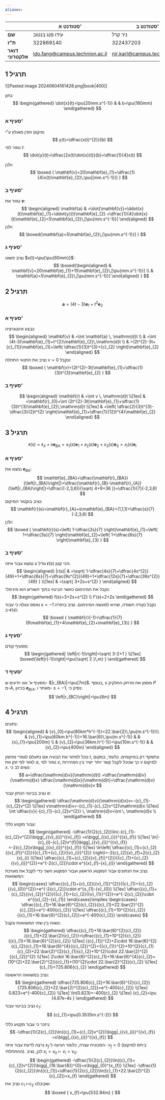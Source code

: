 ```yaml
---
aliases:
---
```



|				   | סטודנט א'					  | סטודנט ב'					  |
| ----------------- | ------------------------------ | ------------------------------ |
| **שם**			| עידו פנג בנטוב				 | ניר קרל						|
| **ת"ז**		   | 322869140					  | 322437203					  |
| **דואר אלקטרוני** | ido.fang@campus.technion.ac.il | nir.karl@campus.technion.ac.il |

## תרגיל 1
![[Pasted image 20240604161428.png|book|400]]

נתון:
$$
\begin{gathered}
\dot{x}(t)=\pu{20mm.s^{-1}} &  & b=\pu{160mm}
\end{gathered}
$$

### סעיף א'
מיקום הפין מאולץ ע"י:
$$
y(t)=\dfrac{x(t)^{2}}{b}
$$
נגזור לפי $t$:
$$
\dot{y}(t)=\dfrac{2x(t)\dot{x}(t)}{b}=\dfrac{1}{4}x(t)
$$

ולכן:
$$
\boxed {
\mathbf{v}=20\mathbf{e}_{1}+\dfrac{1}{4}x(t)\mathbf{e}_{2}\,\pu{[mm.s^{-1}]}
 }
$$
### סעיף ב'
נגזור את $\mathbf{v}$:
$$
\begin{aligned}
\mathbf{a} & =\dot{\mathbf{v}}=\ddot{x}(t)\mathbf{e}_{1}+\ddot{y}(t)\mathbf{e}_{2} =\dfrac{1}{4}\dot{x}(t)\mathbf{e}_{2}=5\mathbf{e}_{2}\,[\pu{mm.s^{-1}}]
\end{aligned}
$$
ולכן:
$$
\boxed{\mathbf{a}=5\mathbf{e}_{2}\,[\pu{mm.s^{-1}}] }
$$

### סעיף ג'
נציב פשוט $x(t)=\pu{\pu{60mm}}$:
$$
\boxed{\begin{aligned}
 & \mathbf{v}=20\mathbf{e}_{1}+15\mathbf{e}_{2}\,[\pu{mm.s^{-1}}] \\
 & \mathbf{a}=5\mathbf{e}_{2}\,[\pu{mm.s^{-1}}]
\end{aligned} }
$$

## תרגיל 2
$$
\mathbf{a}=(4t-3)\mathbf{e}_{1}+t^{2}\mathbf{e}_{2}
$$

### סעיף א'
נבצע אינטגרציה:
$$
\begin{aligned}
\mathbf{v} & =\int \mathbf{a} \, \mathrm{d}t  \\
 & =\int (4t-3)\mathbf{e}_{1}+t^{2}\mathbf{e}_{2}\,\mathrm{d}t \\
 & =(2t^{2}-3t+{c}_{1})\mathbf{e}_{1}+\left( \dfrac{1}{3}t^{3}+{c}_{2} \right)\mathbf{e}_{2} 
\end{aligned}
$$
נציב את התנאי התחלה $v=0$ ונקבל:
$$
\boxed {
\mathbf{v}=(2t^{2}-3t)\mathbf{e}_{1}+\dfrac{1}{3}t^{3}\mathbf{e}_{2}
 }
$$
### סעיף ב'
$$
\begin{aligned}
\mathbf{r} & =\int v \, \mathrm{d}t  \\[1ex]
 & =\mathbf{r}_{0}+\int (2t^{2}-3t)\mathbf{e}_{1}+\dfrac{1}{3}t^{3}\mathbf{e}_{2}\,\mathrm{d}t \\[1ex]
 & =\left( \dfrac{2}{3}t^{3}-\dfrac{3}{2}t^{2} \right)\mathbf{e}_{1}+\dfrac{1}{12}t^{4}\mathbf{e}_{2}
\end{aligned}
$$

## תרגיל 3

$$
\mathbf{r}(s)=\mathbf{r}_{A}+s\mathbf{e}_{BA}={x}_{1}(s)\mathbf{e}_{1}+{x}_{2}(s)\mathbf{e}_{2}+{x}_{3}(s)\mathbf{e}_{3}=x_{i}(s)\mathbf{e}_{i}
$$
### סעיף א'
נמצא את $\mathbf{e}_{BA}$:
$$
\mathbf{e}_{BA}=\dfrac{\mathbf{r}_{BA}}{\left|r_{BA}\right|}=\dfrac{\mathbf{r}_{B}-\mathbf{r}_{A}}{\left|r_{BA}\right|}=\dfrac{(-2,3,6)}{\sqrt{ 4+9+36 }}=\dfrac{1}{7}(-2,3,6)
$$
נציב בוקטור המיקום:
$$
\mathbf{r}(s)=\mathbf{r}_{A}+s\mathbf{e}_{BA}=(1,1,1)+\dfrac{s}{7}(-2,3,6)
$$
ולכן:
$$
\boxed {
\mathbf{r}(s)=\left( 1-\dfrac{2s}{7} \right)\mathbf{e}_{1}+\left( 1+\dfrac{3s}{7} \right)\mathbf{e}_{2}+\left( 1+\dfrac{6s}{7} \right)\mathbf{e}_{3}
 }
$$
### סעיף ב'
נמצא עבור איזה $s$ גודל $\mathbf{r}(s)$ הכי קטן:
$$
\begin{aligned}
|r(s)| & =\sqrt{ 1-\dfrac{4s}{7}+\dfrac{4s^{2}}{49}+1+\dfrac{6s}{7}+\dfrac{9s^{2}}{49}+1+\dfrac{12s}{7}+\dfrac{36s^{2}}{49} } \\[1ex]
 & =\sqrt{ 3+2s+s^{2} }
\end{aligned}
$$
נקבל את המינימום כאשר הביטוי בתוך השורש הוא מינימלי:
$$
\begin{gathered}
f(s)=3+2s+s^{2} \\
f'(s)=2+2s
\end{gathered}
$$
נאפס ונגלה כי עבור $s=-1$ נקבל נקודה חשודה, שהיא למעשה המינימום. נציב בחזרה ב-$\mathbf{r}(s)$:
$$
\boxed {
\mathbf{r}(-1)=\dfrac{1}{7}(9\mathbf{e}_{1}+4\mathbf{e}_{2}+\mathbf{e}_{3})
 }
$$
### סעיף ג'
מסעיף קודם:
$$
\begin{gathered}
\left|r(-1)\right|=\sqrt{ 3-2+1 } \\[1ex]
\boxed{\left|r(-1)\right|=\pu{\sqrt{ 2 }\,m} }
\end{gathered}
$$

### סעיף ד'
מסעיף א' אנו יודעים ש- $|r_{BA}|=\pu{7m}$. בנוסף, $s$ מסמן את מרחק החלקיק $P$ מ-$A$, בכיוון $\mathbf{e}_{B/A}$. מאחר ו- $s=-1$, נסיק כי:
$$
\left|r_{BC}\right|=\pu{8m}
$$


## תרגיל 4
נתונים:
$$
\begin{aligned}
 & {v}_{0}=\pu{80km*h^{-1}}=22.\bar{2}\,\pu{m.s^{-1}}\\
 & {v}_{1}=\pu{60km.h^{-1}}=16.\bar{6}\,\pu{m.s^{-1}} &  & {x}_{1}=\pu{200m} \\
 & {v}_{2}=\pu{36km.h^{-1}}=\pu{10m.s^{-1}} &  & {x}_{2}=\pu{400m}
\end{aligned}
$$

נוכל לפתור את הבעיה אם נתעלם לגמרי מהזמן $t$, ונתמקד רק במיקומים. כלומר, במקום לגזור לפי זמן את $a$, נגזור לפי $x$, כך שנוכל לקבל קשר יותר ישיר בין המהירות $v$ למיקום $x$.
נשים לב כי:
$$
a=\dfrac{\mathrm{d}v}{\mathrm{d}t} =\dfrac{\mathrm{d}v}{\mathrm{d}x} \dfrac{\mathrm{d}x}{\mathrm{d}t}=\dfrac{\mathrm{d}v}{\mathrm{d}x}v
$$
נציב בביטוי הנתון עבור $a$:
$$
\begin{gathered}
\dfrac{\mathrm{d}v}{\mathrm{d}x}v=-{c}_{1}-{c}_{2}v^{2} \\[1ex]
v\mathrm{d}v=-{c}_{1}-{c}_{2}v^{2}\mathrm{d}x \\[1ex]
\int \dfrac{v}{-{c}_{1}-{c}_{2}v^{2}} \, \mathrm{d}v=\int  \, \mathrm{d}x \\
\end{gathered}
$$
עבור מקטע כללי:
$$
\begin{gathered}
-\dfrac{1}{2{c}_{2}}\ln(-{c}_{1}-{c}_{2}v^{2})\bigg|_{{v}_{i}}^{{v}_{f}} =x\bigg|_{{x}_{i}}^{{x}_{f}}  \\[1ex]
\ln|-{c}_{i}-{c}_{2}v^{f}|\bigg|_{{v}_{i}}^{{v}_{f}} =-2{c}_{2}x\bigg|_{{x}_{i}}^{{x}_{f}}  \\[1ex]
\ln\left( \dfrac{{c}_{1}+{c}_{2}{{v}_{f}}^{2}}{{c}_{1}+{c}_{2}{{v}_{i}}^{2}} \right)=-2{c}_{2}{x}_{f}+2{c}_{2}{x}_{i} \\[1ex]
\dfrac{{c}_{1}+{c}_{2}{{v}_{f}}^{2}}{{c}_{1}+{c}_{2}{{v}_{i}}^{2}}=e^{-2{c}_{2}}\cdot e^{{x}_{f}-{x}_{i}}
\end{gathered}
$$
נציב את הנתונים עבור המקטע הראשון ועבור המקטע השני כדי לקבל את מערכת המשוואות:
$$
\begin{cases}
 \dfrac{{c}_{1}+{c}_{2}{{v}_{1}}^{2}}{{c}_{1}+{c}_{2}{{v}_{0}}^{2}}=e^{-2{c}_{2}}\cdot e^{x_{1}-{x}_{0}}  \\[1ex]
\dfrac{{c}_{1}+{c}_{2}{{v}_{2}}^{2}}{{c}_{1}+{c}_{2}{{v}_{1}}^{2}}=e^{-2{c}_{2}}\cdot e^{{x}_{2}-{x}_{1}}
\end{cases}\implies \begin{cases}
\dfrac{{c}_{1}+16.\bar{6}^{2}{c}_{2}}{{c}_{1}+22.\bar{2}^{2}{c}_{2}}=e^{-400{c}_{2}} \\[1ex]
\dfrac{{c}_{1}+10^{2}{c}_{2}}{{c}_{1}+16.\bar{6}^{2}{c}_{2}}=e^{-400{c}_{2}}
\end{cases}
$$
נשווה בין שתי המשוואות ונקבל:
$$
\begin{gathered}
\dfrac{{c}_{1}+16.\bar{6}^{2}{c}_{2}}{{c}_{1}+22.\bar{2}{c}_{2}}=\dfrac{{c}_{1}+10^{2}{c}_{2}}{{c}_{1}+16.\bar{6}^{2}{c}_{2}} \\[1ex]
{{c}_{1}}^{2}+2\cdot 16.\bar{6}^{2}{c}_{2}{c}_{1}+16.\bar{6}^{4}{{c}_{2}}^{2}={{c}_{1}}^{2}+10^{2}{c}_{1}{c}_{2}+22.\bar{2}^{2}{c}_{1}{c}_{2}+10^{2}\cdot 22.\bar{2}^{2}{{c}_{2}}^{2} \\[1ex]
2\cdot 16.\bar{6}^{2}{c}_{1}+16.\bar{6}^{4}{c}_{2}=(10^{2}+22.\bar{2}^{2}){c}_{1}+(10^{2}\cdot 22.\bar{2}^{2}){c}_{2}  \\[1ex]
{c}_{1}=725.806{c}_{2}
\end{gathered}
$$
נציב במשוואה הראשונה:
$$
\begin{gathered}
\dfrac{725.806{c}_{2}+16.\bar{6}^{2}{c}_{2}}{725.806{c}_{2}+22.\bar{2}^{2}{c}_{2}}=e^{-400{c}_{2}} \\[1ex]
0.823=e^{-400{c}_{2}} \\[1ex]
	\ln(0.823)=-400{c}_{2} \\[1ex]
	{c}_{2}=\pu {4.87e-4s }
	\end{gathered}
	$$
	נציב בביטוי עבור ${c}_{1}$:
	$$
	{c}_{1}=\pu{0.3535m.s^{-2}}
	$$

ניזכר כי עבור מקטע כללי:
$$
-\dfrac{1}{2{c}_{2}}\ln({c}_{1}+{c}_{2}v^{2})\bigg|_{{v}_{i}}^{{v}_{f}} =x\bigg|_{{x}_{i}}^{{x}_{f}}
$$
נרצה לדעת עבור איזה $x_{f}$ המכונית עצרה, כלומר הגיעה ל- $v_{f}=0$ (ביחס למיקום ההתחלתי). לכן, נציב $x_{i}={x}_{0}$ ו- $v_{i}={v}_{0}$:
$$
\begin{gathered}
-\dfrac{1}{2{c}_{2}}\ln({c}_{1}+{c}_{2}v^{2})\bigg|_{16.\bar{6}}^{0}=x\bigg|_{0}^{x_{f}}  \\[1ex]
-\dfrac{1}{2{c}_{2}}\ln({c}_{1})+\dfrac{1}{2{c}_{2}}\ln({c}_{1}+22.\bar{2}^{2}{c}_{2})=x_{f}
\end{gathered}
$$
נציב את ${c}_{1}$ ו-${c}_{2}$ שקיבלנו:
$$
\boxed {
x_{f}=\pu{532.84m}
 }
$$
